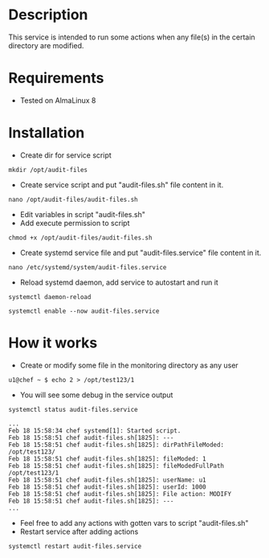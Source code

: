 # Description

This service is intended to run some actions when any file(s) in the certain directory are modified.

# Requirements

- Tested on AlmaLinux 8

# Installation

- Create dir for service script

```
mkdir /opt/audit-files
```

- Create service script and put "audit-files.sh" file content in it.

```
nano /opt/audit-files/audit-files.sh
```

- Edit variables in script "audit-files.sh"
- Add execute permission to script

```
chmod +x /opt/audit-files/audit-files.sh
```

- Create systemd service file and put "audit-files.service" file content in it.

```
nano /etc/systemd/system/audit-files.service
```

- Reload systemd daemon, add service to autostart and run it

```
systemctl daemon-reload
```
```
systemctl enable --now audit-files.service
```

# How it works

- Create or modify some file in the monitoring directory as any user

```
u1@chef ~ $ echo 2 > /opt/test123/1
```

- You will see some debug in the service output

```
systemctl status audit-files.service
```
```
...
Feb 18 15:58:34 chef systemd[1]: Started script.
Feb 18 15:58:51 chef audit-files.sh[1825]: ---
Feb 18 15:58:51 chef audit-files.sh[1825]: dirPathFileModed: /opt/test123/
Feb 18 15:58:51 chef audit-files.sh[1825]: fileModed: 1
Feb 18 15:58:51 chef audit-files.sh[1825]: fileModedFullPath /opt/test123/1
Feb 18 15:58:51 chef audit-files.sh[1825]: userName: u1
Feb 18 15:58:51 chef audit-files.sh[1825]: userId: 1000
Feb 18 15:58:51 chef audit-files.sh[1825]: File action: MODIFY
Feb 18 15:58:51 chef audit-files.sh[1825]: ---
...
```

- Feel free to add any actions with gotten vars to script "audit-files.sh"
- Restart service after adding actions

```
systemctl restart audit-files.service
```
